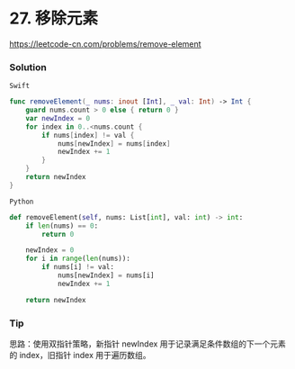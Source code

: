 # 27. 移除元素

<https://leetcode-cn.com/problems/remove-element>

### Solution

`Swift`

```swift
func removeElement(_ nums: inout [Int], _ val: Int) -> Int {
    guard nums.count > 0 else { return 0 }
    var newIndex = 0
    for index in 0..<nums.count {
        if nums[index] != val {
            nums[newIndex] = nums[index]
            newIndex += 1
        }
    }
    return newIndex
}
```

`Python`

```python
def removeElement(self, nums: List[int], val: int) -> int:
    if len(nums) == 0:
        return 0

    newIndex = 0
    for i in range(len(nums)):
        if nums[i] != val:
            nums[newIndex] = nums[i]
            newIndex += 1

    return newIndex
```

### Tip

思路：使用双指针策略，新指针 newIndex 用于记录满足条件数组的下一个元素的 index，旧指针 index 用于遍历数组。
